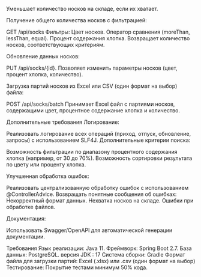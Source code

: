Уменьшает количество носков на складе, если их хватает.


Получение общего количества носков с фильтрацией:

GET /api/socks
Фильтры:
Цвет носков.
Оператор сравнения (moreThan, lessThan, equal).
Процент содержания хлопка.
Возвращает количество носков, соответствующих критериям.


Обновление данных носков:

PUT /api/socks/{id}.
Позволяет изменить параметры носков (цвет, процент хлопка, количество).

Загрузка партий носков из Excel или CSV (один формат на выбор) файла:

POST /api/socks/batch
Принимает Excel  файл с партиями носков, содержащими цвет, процентное содержание хлопка и количество.



Дополнительные требования
Логирование:

Реализовать логирование всех операций (приход, отпуск, обновление, запросы) с использованием SLF4J.
Дополнительные критерии поиска:

Возможность фильтрации по диапазону процентного содержания хлопка (например, от 30 до 70%).
Возможность сортировки результата по цвету или проценту хлопка.



Улучшенная обработка ошибок:

Реализовать централизованную обработку ошибок с использованием @ControllerAdvice.
Возвращать понятные сообщения об ошибках:
Некорректный формат данных.
Нехватка носков на складе.
Ошибки при обработке файлов.


Документация:

Использовать Swagger/OpenAPI для автоматической генерации документации.



Требования
Язык реализации: Java 11.
Фреймворк: Spring Boot 2.7.
База данных:  PostgreSQL.
версия JDK : 17
Система сборки: Gradle
Формат файла для загрузки партий: Excel (.xlsx) или .csv  (один формат на выбор)
Тестирование: Покрытие тестами минимум 50% кода.
